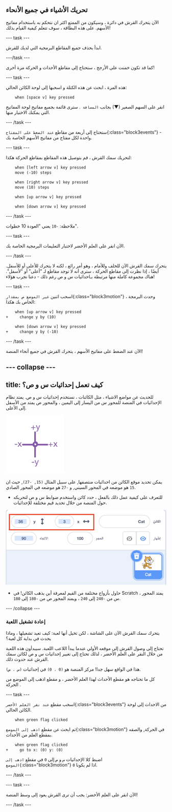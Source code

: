 ## تحريك الأشياء في جميع الأنحاء

الآن يتحرك القرش في دائرة ، وسيكون من الممتع اكثر ان نتحكم به باستخدام مفاتيح الأسهم. على هذه البطاقة ، سوف تتعلم كيفية القيام بذلك!

--- task ---

ابدأ بحذف جميع المقاطع البرمجية التي لديك للقرش.

---/task ---

كما قد تكون خمنت على الأرجح ، ستحتاج إلى مقاطع الأحداث و الحركة مرة أخرى!

--- task ---

هذه المرة ، ابحث عن هذه الكتلة و اسحبها إلى لوحة الكائن الحالي:

```blocks3
    when [space v] key pressed
```

انقر على السهم الصغير (▼) بجانب `المسافة `. سترى قائمة بجميع مفاتيح لوحة المفاتيح التي يمكنك الاختيار منها.

--- /task ---

ستحتاج إلى أربعة من مقاطع `عند الضغط على المفتاح`{:class="block3events"} - واحدة لكل مفتاح من مفاتيح الأسهم الخاصة بك.

--- task ---

لتحريك سمك القرش ، قم بتوصيل هذه المقاطع بمقاطع الحركة هكذا:

```blocks3
    when [left arrow v] key pressed
    move (-10) steps
```

```blocks3
    when [right arrow v] key pressed
    move (10) steps
```

```blocks3
    when [up arrow v] key pressed
```

```blocks3
    when [down arrow v] key pressed
```

--- /task ---

 ملاحظة: ` -10 ` يعني "العودة 10 خطوات".

--- task ---

الآن انقر على العلم الأخضر لاختبار التعليمات البرمجية الخاصة بك.

--- /task ---

يتحرك سمك القرش الآن للخلف وللأمام ، وهو أمر رائع ، لكنه لا يتحرك للأعلى أو للأسفل. أيضًا ، إذا نظرت إلى مقاطع  الحركة  ، سترى أنه لا توجد مقاطع لـ "أعلى" أو "لأسفل". هناك مجموعة كاملة منها مرتبطة بـاحداثيات  س  و  ص  رغم ذلك - دعنا نجرب هؤلاء!

--- task ---

اسحب اثنين `غير الموضع ص بمقدار`{:class="block3motion"} ، وحدث البرمجة الخاص بك هكذا:

```blocks3
    when [up arrow v] key pressed
+     change y by (10)
```

```blocks3
    when [down arrow v] key pressed
+     change y by (-10)
```

--- /task ---

الآن عند الضغط على مفاتيح الأسهم ، يتحرك القرش في جميع أنحاء المنصة!

--- collapse ---
---
title: كيف تعمل إحداثيات س و ص؟
---

للحديث عن مواضع الاشياء ، مثل الكائنات ، نستخدم إحداثيات س و ص. يمتد نظام الإحداثيات في المنصة للمحور س  من اليسار إلى اليمين ، والمحور  ص يمتد من الأسفل إلى الأعلى.

![](images/moving3.png)

يمكن تحديد موقع الكائن من احداثيات منتصفها, على سبيل المثال `(15, -27)`, حيث ان `15` هو موضعه في المحور السيني, و `-27` هو موضعه في المحور الصادي.

+ للتعرف على كيفية عمل ذلك بالفعل ، حدد كائن واستخدم ضوابط س و ص لتحريكه حول المنصة من خلال تحديد قيم مختلفة للإحداثيات.

![](images/xycoords.png)

+ حاول بأزواج مختلفة من القيم لمعرفة أين يذهب الكائن! في Scratch ، يمتد المحور س من ` -240 ` إلى ` 240 ` ، ويمتد المحور ص من ` -180 ` إلى ` 180 `.

--- /collapse ---

### إعادة تشغيل اللعبة

يتحرك سمك القرش الآن على الشاشة ، لكن تخيل أنها لعبة: كيف تعيد تشغيلها ، وماذا يحدث في بداية كل لعبة؟

تحتاج إلى وصول القرش إلى موقعه الأولي عندما يبدأ اللاعب اللعبة. سيبدأون هذه اللعبة من خلال النقر على العلم الأخضر ، لذلك تحتاج إلى تغيير إحداثيات س و ص لكائن سمك القرش عند حدوث ذلك.

هذا في الواقع سهل جدا! مركز المنصة هو ` (0 ، 0) ` في إحداثيات `(س ، ص)`.

كل ما تحتاجه هو مقطع الأحداث لهذا العلم الأخضر ، و مقطع اذهب إلى الموضع من  الحركة .

--- task ---

اسحب مقطع `عند نقر العلم الأخضر`{:class="block3events"} من الاحداث إلى لوحة الكائن الحالي.

```blocks3
    when green flag clicked
```

ثم ابحث عن مقطع `اذهب إلى الموضع`{:class="block3motion"} في الحركة, والصقه بمقطع العلم من الأحداث.

```blocks3
    when green flag clicked
+     go to x: (0) y: (0)
```

اضبط كلا الإحداثيات `س` و `ص` إلى `0` في مقطع `اذهب إلى الموضع`{:class="block3motion"} اذا لم يكونا `0`.

--- /task ---

--- task ---

الآن انقر على العلم الأخضر: يجب أن ترى القرش يعود إلى وسط المنصة!

--- /task ---